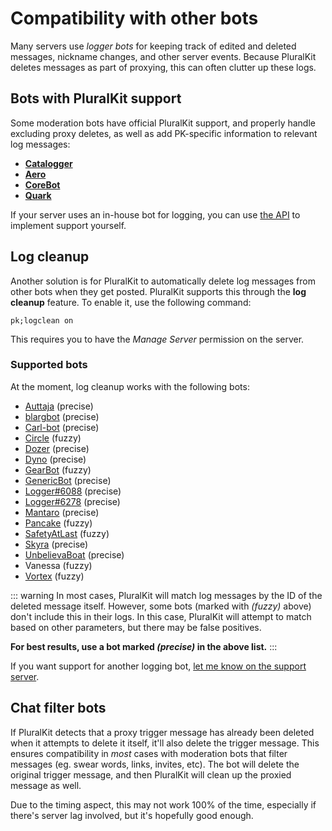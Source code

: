 # Compatibility with other bots
Many servers use *logger bots* for keeping track of edited and deleted messages, nickname changes, and other server events.
Because PluralKit deletes messages as part of proxying, this can often clutter up these logs. 

## Bots with PluralKit support
Some moderation bots have official PluralKit support, and properly handle excluding proxy deletes, as well as add PK-specific information to relevant log messages:

- [**Catalogger**](https://catalogger.starshines.xyz/docs)
- [**Aero**](https://aero.bot/) 
- [**CoreBot**](https://discord.gg/GAAj6DDrCJ)
- [**Quark**](https://quark.bot)

If your server uses an in-house bot for logging, you can use [the API](/api) to implement support yourself.

## Log cleanup
Another solution is for PluralKit to automatically delete log messages from other bots when they get posted.
PluralKit supports this through the **log cleanup** feature. To enable it, use the following command:

    pk;logclean on
    
This requires you to have the *Manage Server* permission on the server. 

### Supported bots
At the moment, log cleanup works with the following bots:
- [Auttaja](https://auttaja.io/) (precise)
- [blargbot](https://blargbot.xyz/) (precise)
- [Carl-bot](https://carl.gg/) (precise)
- [Circle](https://circlebot.xyz/) (fuzzy)
- [Dozer](https://github.com/frcdiscord/dozer) (precise)
- [Dyno](https://dyno.gg/) (precise)
- [GearBot](https://gearbot.rocks/) (fuzzy)
- [GenericBot](https://github.com/galenguyer/GenericBot) (precise)
- [Logger#6088](https://logger.bot/) (precise)
- [Logger#6278](https://loggerbot.chat/) (precise)
- [Mantaro](https://mantaro.site/) (precise)
- [Pancake](https://pancake.gg/) (fuzzy)
- [SafetyAtLast](https://www.safetyatlast.net/) (fuzzy)
- [Skyra](https://www.skyra.pw/) (precise)
- [UnbelievaBoat](https://unbelievaboat.com/) (precise)
- Vanessa (fuzzy)
- [Vortex](https://github.com/jagrosh/Vortex/wiki) (fuzzy)

::: warning
In most cases, PluralKit will match log messages by the ID of the deleted message itself. However, some bots (marked with *(fuzzy)* above) don't include this in their logs. In this case, PluralKit will attempt to match based on other parameters, but there may be false positives. 

**For best results, use a bot marked *(precise)* in the above list.**
:::

If you want support for another logging bot, [let me know on the support server](https://discord.gg/PczBt78).

## Chat filter bots
If PluralKit detects that a proxy trigger message has already been deleted when it attempts to delete it itself, it'll also delete the trigger message.  This ensures compatibility in *most* cases with moderation bots that filter messages (eg. swear words, links, invites, etc). The bot will delete the original trigger message, and then PluralKit will clean up the proxied message as well.

Due to the timing aspect, this may not work 100% of the time, especially if there's server lag involved, but it's hopefully good enough.
